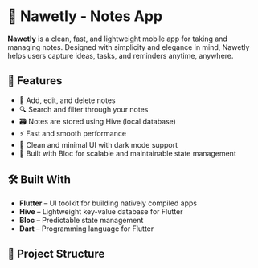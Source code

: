 # 📝 Nawetly - Notes App

**Nawetly** is a clean, fast, and lightweight mobile app for taking and managing notes. Designed with simplicity and elegance in mind, Nawetly helps users capture ideas, tasks, and reminders anytime, anywhere.

## 📱 Features

- 📝 Add, edit, and delete notes
- 🔍 Search and filter through your notes
- 🗃️ Notes are stored using Hive (local database)
- ⚡ Fast and smooth performance
- 🌙 Clean and minimal UI with dark mode support
- 🧠 Built with Bloc for scalable and maintainable state management

## 🛠️ Built With

- **Flutter** – UI toolkit for building natively compiled apps
- **Hive** – Lightweight key-value database for Flutter
- **Bloc** – Predictable state management
- **Dart** – Programming language for Flutter

## 📂 Project Structure

